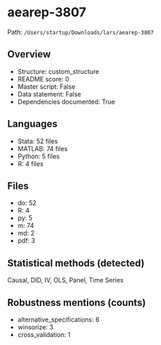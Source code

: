 # aearep-3807

Path: `/Users/startup/Downloads/lars/aearep-3807`

## Overview
- Structure: custom_structure
- README score: 0
- Master script: False
- Data statement: False
- Dependencies documented: True

## Languages
- Stata: 52 files
- MATLAB: 74 files
- Python: 5 files
- R: 4 files

## Files
- do: 52
- R: 4
- py: 5
- m: 74
- md: 2
- pdf: 3

## Statistical methods (detected)
Causal, DID, IV, OLS, Panel, Time Series

## Robustness mentions (counts)
- alternative_specifications: 6
- winsorize: 3
- cross_validation: 1